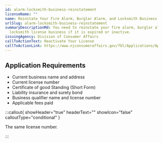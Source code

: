 ```yaml
---
id: alarm-locksmith-business-reinstatement
licenseName: ""
name: Reinstate Your Fire Alarm, Burglar Alarm, and Locksmith Business License
urlSlug: alarm-locksmith-business-reinstatement
summaryDescriptionMd: You need to reinstate your fire alarm, burglar alarm, and
  locksmith license business if it is expired or inactive.
issuingAgency: Division of Consumer Affairs
callToActionText: Reactivate Your License
callToActionLink: https://www.njconsumeraffairs.gov/fbl/Applications/Application-to-Reactivate-an-Inactive-Business-License.pdf
---
```


## Application Requirements

- Current business name and address
- Current license number
- Certificate of good Standing (Short Form)
- Liability insurance and surety bond
- Business qualifier name and license number
- Applicable fees paid

:::callout{ showHeader="true" headerText="" showIcon="false" calloutType="conditional" }

The same license number.

:::
